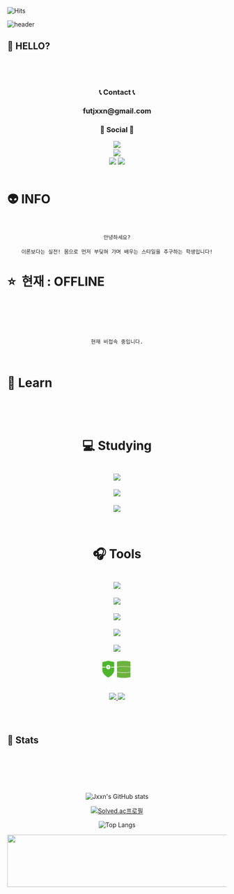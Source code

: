 <!-- 방문자 수 -->

![Hits](https://hits.seeyoufarm.com/api/count/incr/badge.svg?url=https%3A%2F%2Fgithub.com%2Fjxxn92&count_bg=%23CB3F7C&title_bg=%23555555&icon=smugmug.svg&icon_color=%23CB3F7C&title=Visitors&edge_flat=false)

<!-- 깃허브 페이지 헤드 꾸미기 -->

![header](https://capsule-render.vercel.app/api?type=waving&color=gradient&height=350&section=header&text=Jxxn's%20GitHub%20&fontAlign=50&fontAlignY=40&desc=Welcome%20&descAlign=75&descAlignY=50&animation=twinkling&fontSize=70)

<!-- 처음 페이지 -->

## 👻 HELLO? <br><br>

<p>
<br>
    <div align="center">
        <h3> 📞 Contact 📞 </h3>
        <h3><strong> futjxxn@gmail.com </strong></h3>
        <h3> 📣 Social 📣 </h3>
        <a href="https://velog.io/@jxxn92/posts" target="_blank"><img src="https://img.shields.io/badge/BLOG-CB3F7C?style=flat&logo=Ameba&logoColor=white"/></a>
        <br>
        <a href="https://jxxn92.tistory.com/" target="_blank"><img src="https://img.shields.io/badge/Tistory-000000?style=flat&logo=Tistory&logoColor=white"/></a>
        <br>
        <a href="https://www.instagram.com/" target="_blank"><img src="https://skillicons.dev/icons?i=instagram"/></a>
        <a href="https://discord.gg/" target="_blank"><img src="https://skillicons.dev/icons?i=discord"/></a>   
    </div>
    <br>
</p>

<!-- 정보 -->

# 👽 INFO

<p>
<br>
<div align="center">

```
안녕하세요?

이론보다는 실전! 몸으로 먼저 부딪혀 가며 배우는 스타일을 추구하는 학생입니다!

```

</div>
</p>

<!-- 상태 -->

# ⭐&nbsp; 현재 : OFFLINE <br><br>

<br>

<div align="center">

```

현재 비접속 중입니다.

```

</div>

<br>

<!-- 공부 -->

# 📗 Learn <br><br>

<div align="center">

<!--
<img src = "https://img.shields.io/badge/-C-black?style=flat&logo=c%2B%2B" style="height : auto; margin-left : 2px; margin-right : 2px;"/>
-->
<p align="center">
    <h1><strong><br> 💻 Studying <br></strong></h1>
    <br>
    <a href="https://skillicons.dev">
        <img src="https://skillicons.dev/icons?i=java,py,js,c,cpp" />
        <br><br>
        <img src="https://skillicons.dev/icons?i=html,css,bootstrap" />
        <br><br>
        <img src="https://skillicons.dev/icons?i=mysql,postgres,mongodb,redis" /> <!-- mariadb 추가 -->
    </a>
</p>

<p align="center">
    <h1><strong><br> 🎧 Tools <br></strong></h1>
    <br>
    <a href="https://skillicons.dev">
        <img src="https://skillicons.dev/icons?i=vscode,idea" />
        <br><br>
        <img src="https://skillicons.dev/icons?i=spring,gradle,hibernate,nginx" />
        <br><br>
        <img src="https://skillicons.dev/icons?i=django,flask" />
        <br><br>
        <img src="https://skillicons.dev/icons?i=github,docker,k8s,git" />
        <br><br>
        <img src="https://skillicons.dev/icons?i=discord,postman,notion" />
        <br><br>
        <div style="display: flex; justify-content: center; align-items: center;">
            <img src="https://raw.githubusercontent.com/ydmins/YdMinS/main/icons/spring-security.png" alt="spring security" height="40px"/>
            <img src="https://raw.githubusercontent.com/ydmins/YdMinS/main/icons/spring-data-jpa.png" alt="spring data jpa" height="40px"/>
        </div>
        <br><br>
        <img src="https://img.shields.io/badge/Jupyter-F37626?style=flat&logo=jupyter&logoColor=white"/>
        <img src="https://img.shields.io/badge/VMware-607078?style=flat&logo=vmware&logoColor=white"/>
        <br><br>
    </a>
</p>

<!-- <p>
    <code>
    	<img height="20"
        src="https://upload.wikimedia.org/wikipedia/commons/thumb/f/fb/Adobe_Illustrator_CC_icon.svg/1200px-Adobe_Illustrator_CC_icon.svg.png"
        style="max-width: 100%;">
     </code>
</p> -->

</div>

<br>

<!-- 상태 -->

## 👺 Stats <br><br>

<p>
<div align="center">
<br><br><br>

![Jxxn's GitHub stats](https://github-readme-stats.vercel.app/api?username=jxxn92&show_icons=true&theme=noctis_minimus)
<br>

<!-- ![Leetcode Stats](https://leetcode.card.workers.dev/?username=jxxn)
<br> -->

[![Solved.ac프로필](http://mazassumnida.wtf/api/v2/generate_badge?boj=jxxn)](https://solved.ac/jxxn)
<br>

![Top Langs](https://github-readme-stats.vercel.app/api/top-langs/?username=jxxn92&layout=compact)
<br>

</div>
</p>

<p align="center">
    <a href="https://github.com/devxb/gitanimals">
  <img src="https://render.gitanimals.org/lines/jxxn92?pet-id=10000" width="1000" height="120"/>
</a>
</p>

<!-- <details>
  <summary> 🎁 </summary>

  # 깜짝선물

</details> -->
